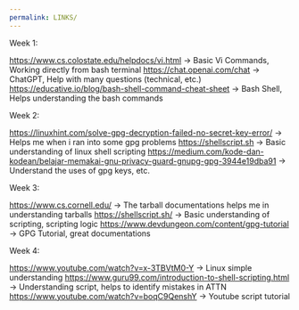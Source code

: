 ```yaml
---
permalink: LINKS/
---
```


Week 1:

https://www.cs.colostate.edu/helpdocs/vi.html -> Basic Vi Commands, Working directly from bash terminal
https://chat.openai.com/chat -> ChatGPT, Help with many questions (technical, etc.)
https://educative.io/blog/bash-shell-command-cheat-sheet -> Bash Shell, Helps understanding the bash commands

Week 2:

https://linuxhint.com/solve-gpg-decryption-failed-no-secret-key-error/ -> Helps me when i ran into some gpg problems
https://shellscript.sh -> Basic understanding of linux shell scripting
https://medium.com/kode-dan-kodean/belajar-memakai-gnu-privacy-guard-gnupg-gpg-3944e19dba91 -> Understand the uses of gpg keys, etc.

Week 3:

https://www.cs.cornell.edu/ -> The tarball documentations helps me in understanding tarballs
https://shellscript.sh/ -> Basic understanding of scripting, scripting logic
https://www.devdungeon.com/content/gpg-tutorial -> GPG Tutorial, great documentations

Week 4:

https://www.youtube.com/watch?v=x-3TBVtM0-Y -> Linux simple understanding
https://www.guru99.com/introduction-to-shell-scripting.html -> Understanding script, helps to identify mistakes in ATTN
https://www.youtube.com/watch?v=boqC9QenshY -> Youtube script tutorial

